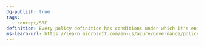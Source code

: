 ```yaml
---
dg-publish: true
tags:
  - concept/SRE
definition: Every policy definition has conditions under which it's enforced. And, it has a defined effect that takes place if the conditions are met.
ms-learn-url: https://learn.microsoft.com/en-us/azure/governance/policy/overview#policy-definition
---
```

